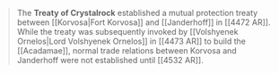 > The **Treaty of Crystalrock** established a mutual protection treaty between [[Korvosa|Fort Korvosa]] and [[Janderhoff]] in [[4472 AR]]. While the treaty was subsequently invoked by [[Volshyenek Ornelos|Lord Volshyenek Ornelos]] in [[4473 AR]] to build the [[Acadamae]], normal trade relations between Korvosa and Janderhoff were not established until [[4532 AR]].







